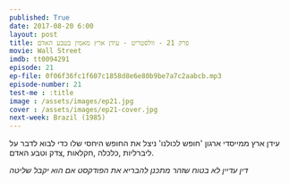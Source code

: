 ```yaml
---
published: True
date: 2017-08-20 6:00
layout: post
title: פרק 21 - וולסטריט - עידן ארץ מאמין בטבע האדם
movie: Wall Street
imdb: tt0094291
episode: 21
ep-file: 0f06f36fc1f607c1858d8e6e80b9be7a7c2aabcb.mp3
episode-number: 21
test-me : :title
image : /assets/images/ep21.jpg
cover : /assets/images/ep21-cover.jpg
next-week: Brazil (1985)
---
```

עידן ארץ ממייסדי ארגון 'חופש לכולנו' ניצל את החופש היחסי שלו כדי לבוא לדבר על ליברליות ,כלכלה ,חקלאות ,צדק וטבע האדם.

*דין עדיין לא בטוח שזהר מתכנן להבריא את הפודקסט אם הוא יקבל שליטה*

